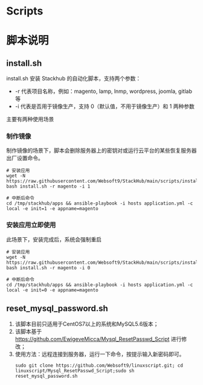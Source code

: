 # Scripts
# 脚本说明


## install.sh

install.sh 安装 Stackhub 的自动化脚本，支持两个参数：

* -r 代表项目名称，例如：magento, lamp, lnmp, wordpress, joomla, gitlab 等
* -i 代表是否用于镜像生产，支持 0（默认值，不用于镜像生产）和 1 两种参数

主要有两种使用场景

### 制作镜像

制作镜像的场景下，脚本会删除服务器上的密钥对或运行云平台的某些恢复服务器出厂设置命令。

```
# 安装应用
wget -N https://raw.githubusercontent.com/Websoft9/StackHub/main/scripts/install.sh; bash install.sh -r magento -i 1

# 中断后命令
cd /tmp/stackhub/apps && ansible-playbook -i hosts application.yml -c local -e init=1 -e appname=magento
```

### 安装应用立即使用

此场景下，安装完成后，系统会强制重启

```
# 安装应用
wget -N https://raw.githubusercontent.com/Websoft9/StackHub/main/scripts/install.sh; bash install.sh -r magento -i 0

# 中断后命令
cd /tmp/stackhub/apps && ansible-playbook -i hosts application.yml -c local -e init=0 -e appname=magento
```

## reset_mysql_password.sh

1. 该脚本目前只适用于CentOS7以上的系统和MySQL5.6版本；
2. 该脚本基于 https://github.com/EwigeveMicca/Mysql_ResetPasswd_Script 进行修改；
3. 使用方法：远程连接到服务器，运行一下命令，按提示输入新密码即可。
   ```
   sudo git clone https://github.com/Websoft9/linuxscript.git; cd linuxscript/Mysql_ResetPasswd_Script;sudo sh reset_mysql_password.sh
   ```
